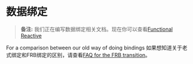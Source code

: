 数据绑定
=======
>__备注:__ 我们正在编写数据绑定相关文档。现在你可以查看[Functional Reactive](https://github.com/montagejs/frb/blob/master/README.md) 

For a comparison between our old way of doing bindings 如果想知道关于老式绑定和FRB绑定的区别，请查看[FAQ for the FRB transition](http://docs.montagestudio.com/montagejs/frb.html)。